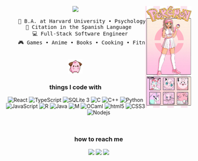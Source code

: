 <div align="center">
<img src="https://github.com/m-saylor/m-saylor/blob/main/assets/Madisons_Poke%CC%81mon_Profile.png" width="25%" align="right" />
<img src="https://readme-typing-svg.demolab.com?font=Fira+Code&weight=600&pause=1000&color=D33FBA&background=F7B2FF00&center=true&repeat=false&random=false&width=435&lines=Hi%2C+I'm+Madison!+%C2%B7+%E2%80%A2%E2%99%A1" width="70%" />
<pre>
    💼 B.A. at Harvard University • Psychology & Computer Science
    📖 Citation in the Spanish Language  
    💻 Full-Stack Software Engineer 
    🎮 Games • Anime • Books • Cooking • Fitness • Code
</pre>
<br>
<img src="https://github.com/m-saylor/m-saylor/blob/main/assets/cleffa.gif" height="40" />
<br>

<h3>things I code with</h3>
<p>
  <img alt="React" src="https://img.shields.io/badge/-React-61DAFB?style=flat-square&logo=react&logoColor=white" />
  <img alt="TypeScript" src="https://img.shields.io/badge/-TypeScript-3178C6?style=flat-square&logo=typescript&logoColor=white" />
  <img alt="SQLite 3" src="https://img.shields.io/badge/-SQLite 3-003B57?style=flat-square&logo=SQLite&logoColor=white" />
  <img alt="C" src="https://img.shields.io/badge/-C-A8B9CC?style=flat-square&logo=C&logoColor=white" />
  <img alt="C++" src="https://img.shields.io/badge/-C++-00599C?style=flat-square&logo=cplusplus&logoColor=white" />
  <img alt="Python" src="https://img.shields.io/badge/-Python-3776AB?style=flat-square&logo=python&logoColor=white" />
  <img alt="JavaScript" src="https://img.shields.io/badge/-JavaScript-F7DF1E?style=flat-square&logo=JavaScript&logoColor=white" />
  <img alt="R" src="https://img.shields.io/badge/-R-276DC3?style=flat-square&logo=R&logoColor=white" />
  <img alt="Java" src="https://img.shields.io/badge/-Java-DD0031?style=flat-square&logoColor=white" />
  <img alt="M" src="https://img.shields.io/badge/-M-d9d2e9?style=flat-square&logoColor=white" />
  <img alt="OCaml" src="https://img.shields.io/badge/-OCaml-EC6813?style=flat-square&logo=OCaml&logoColor=white" />
  <img alt="html5" src="https://img.shields.io/badge/-HTML5-E34F26?style=flat-square&logo=html5&logoColor=white" />
  <img alt="CSS3" src="https://img.shields.io/badge/-CSS3-1572B6?style=flat-square&logo=CSS3&logoColor=white" />
  <img alt="Nodejs" src="https://img.shields.io/badge/-Nodejs-43853d?style=flat-square&logo=Node.js&logoColor=white" />
</p>

<br>

<h3>how to reach me</h3>

[![](https://img.shields.io/badge/email-f3f6f4)](maddie0264@gmail.com)
[![](https://img.shields.io/badge/linkedin-0077b5)](https://www.linkedin.com/in/madison--nicole)
[![](https://img.shields.io/badge/github-252525)](https://github.com/m-saylor)


</div>

<!---
m-saylor/m-saylor is a ✨ special ✨ repository because its `README.md` (this file) appears on your GitHub profile.
You can click the Preview link to take a look at your changes.

Some of this template was inspired by https://github.com/innng and https://github.com/thmsgbrt
--->
